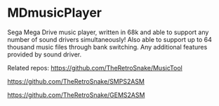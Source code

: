 # MDmusicPlayer
Sega Mega Drive music player, written in 68k and able to support any number of sound drivers simultaneously! Also able to support up to 64 thousand music files through bank switching. Any additional features provided by sound driver.


Related repos:
https://github.com/TheRetroSnake/MusicTool

https://github.com/TheRetroSnake/SMPS2ASM

https://github.com/TheRetroSnake/GEMS2ASM
